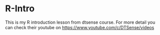 # R-Intro

This is my R introduction lesson from dtsense course. For more detail you can check their youtube on https://www.youtube.com/c/DTSense/videos
